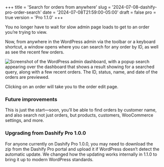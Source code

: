 +++
title = 'Search for orders from anywhere'
slug = '2024-07-08-dashify-pro-order-search'
date = '2024-07-08T21:59:00-05:00'
draft = false
pro = true
version = 'Pro 1.1.0'
+++

You no longer have to wait for slow admin page loads to get to an order you’re trying to view.

Now, from anywhere in the WordPress admin via the toolbar or a keyboard shortcut, a window opens where you can search for any order by ID, as well as see the recent few orders.

![Screenshot of the WordPress admin dashboard, with a popup search appearing over the dashboard that shows a result showing for a searched query, along with a few recent orders. The ID, status, name, and date of the orders are previewed.](/releases/2024-07-08-dashify-pro-order-search/order-search.png)

Clicking on an order will take you to the order edit page.

### Future improvements

This is just the start—soon, you’ll be able to find orders by customer name, and also search not just orders, but products, customers, WooCommerce settings, and more.

### Upgrading from Dashify Pro 1.0.0

For anyone currently on Dashify Pro 1.0.0, you may need to download the zip from the Dashify Pro portal and upload it if WordPress doesn’t detect the automatic update. We changed how the updating works internally in 1.1.0 to bring it up to modern WordPress standards.
